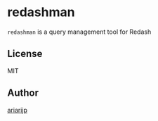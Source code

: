 # redashman

`redashman` is a query management tool for Redash

## License

MIT

## Author

[ariarijp](https://github.com/ariarijp)

